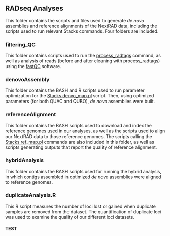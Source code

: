 ## RADseq Analyses

This folder contains the scripts and files used to generate _de novo_ assemblies and reference alignments of 
the NextRAD data, including the scripts used to run relevant Stacks commands. Four folders are included.

### filtering_QC
This folder contains scripts used to run the [process_radtags](https://catchenlab.life.illinois.edu/stacks/comp/process_radtags.php)
command, as well as analysis of reads (before and after cleaning with process_radtags) using the [fastQC](https://www.bioinformatics.babraham.ac.uk/projects/fastqc/) software.

### denovoAssembly
This folder contains the BASH and R scripts used to run parameter optimization for the [Stacks denvo_map.pl](https://catchenlab.life.illinois.edu/stacks/comp/denovo_map.php)
script. Then, using optimized parameters (for both QUAC and QUBO), _de novo_ assemblies were built. 

### referenceAlignment
This folder contains the BASH scripts used to download and index the reference genomes used in our analyses, as well as
the scripts used to align our NextRAD data to those reference genomes. The scripts calling the [Stacks ref_map.pl](https://catchenlab.life.illinois.edu/stacks/comp/ref_map.php)
commands are also included in this folder, as well as scripts generating outputs that report the quality of reference alignment.

### hybridAnalysis
This folder contains the BASH scripts used for running the hybrid analysis, in which contigs assembled in optimized
_de novo_ assemblies were aligned to reference genomes. 

### duplicateAnalysis.R
This R script measures the number of loci lost or gained when duplicate samples are removed from the dataset. 
The quantification of duplicate loci was used to examine the quality of our different loci datasets.

#### TEST


